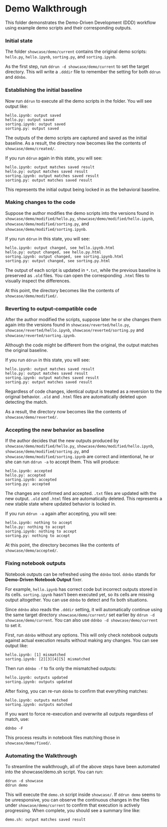 # Demo Walkthrough

This folder demonstrates the Demo-Driven Development (DDD) workflow using example demo scripts and their corresponding outputs.

### Initial state

The folder `showcase/demo/current` contains the original demo scripts: `hello.py`, `hello.ipynb`, `sorting.py`, and `sorting.ipynb`.

As the first step, run `ddrun -d showcase/demo/current` to set the target directory. This will write a `.dddir` file to remember the setting for both `ddrun` and `ddnbo`.

### Establishing the initial baseline

Now run `ddrun` to execute all the demo scripts in the folder. You will see output like:

```
hello.ipynb: output saved
hello.py: output saved
sorting.ipynb: output saved
sorting.py: output saved
```

The outputs of the demo scripts are captured and saved as the initial baseline. As a result, the directory now becomes like the contents of `showcase/demo/created/`.

If you run `ddrun` again in this state, you will see:

```
hello.ipynb: output matches saved result
hello.py: output matches saved result
sorting.ipynb: output matches saved result
sorting.py: output matches saved result
```

This represents the initial output being locked in as the behavioral baseline.

### Making changes to the code

Suppose the author modifies the demo scripts into the versions found in `showcase/demo/modified/hello.py`, `showcase/demo/modified/hello.ipynb`, `showcase/demo/modified/sorting.py`, and `showcase/demo/modified/sorting.ipynb`.

If you run `ddrun` in this state, you will see:

```
hello.ipynb: output changed, see hello.ipynb.html
hello.py: output changed, see hello.py.html
sorting.ipynb: output changed, see sorting.ipynb.html
sorting.py: output changed, see sorting.py.html
```

The output of each script is updated in `*.txt`, while the previous baseline is preserved as `.old` files. You can open the corresponding `.html` files to visually inspect the differences.

At this point, the directory becomes like the contents of `showcase/demo/modified/`.

### Reverting to output-compatible code

After the author modified the scripts, suppose later he or she changes them again into the versions found in `showcase/reverted/hello.py`, `showcase/reverted/hello.ipynb`, `showcase/reverted/sorting.py` and `showcase/reverted/sorting.ipynb`.

Although the code might be different from the original, the output matches the original baseline.

If you run `ddrun` in this state, you will see:

```
hello.ipynb: output matches saved result
hello.py: output matches saved result
sorting.ipynb: output matches saved result
sorting.py: output matches saved result
```

Regardless of code changes, identical output is treated as a reversion to the original behavior. `.old` and `.html` files are automatically deleted upon detecting the match.

As a result, the directory now becomes like the contents of `showcase/demo/reverted/`.

### Accepting the new behavior as baseline

If the author decides that the new outputs produced by `showcase/demo/modified/hello.py`, `showcase/demo/modified/hello.ipynb`, `showcase/demo/modified/sorting.py`, and `showcase/demo/modified/sorting.ipynb` are correct and intentional, he or she can run `ddrun -a` to accept them. This will produce:

```
hello.ipynb: accepted
hello.py: accepted
sorting.ipynb: accepted
sorting.py: accepted
```

The changes are confirmed and accepted. `.txt` files are updated with the new output. `.old` and `.html` files are automatically deleted. This represents a new stable state where updated behavior is locked in.

If you run `ddrun -a` again after accepting, you will see:

```
hello.ipynb: nothing to accept
hello.py: nothing to accept
sorting.ipynb: nothing to accept
sorting.py: nothing to accept
```

At this point, the directory becomes like the contents of `showcase/demo/accepted/`.

### Fixing notebook outputs

Notebook outputs can be refreshed using the `ddnbo` tool. `ddnbo` stands for **Demo-Driven Notebook Output** fixer.

For example, `hello.ipynb` has correct code but incorrect outputs stored in its cells. `sorting.ipynb` hasn't been executed yet, so its cells are missing output altogether. You can use `ddnbo` to detect and fix both situations.

Since `ddnbo` also reads the `.dddir` setting, it will automatically continue using the same target directory `showcase/demo/current/` set earlier by `ddrun -d showcase/demo/current`. You can also use `ddnbo -d showcase/demo/current` to set it.

First, run `ddnbo` without any options. This will only check notebook outputs against actual execution results without making any changes. You can see output like:

```
hello.ipynb: [1] mismatched
sorting.ipynb: [2][3][4][5] mismatched
```

Then run `ddnbo -f` to fix only the mismatched outputs:

```
hello.ipynb: outputs updated
sorting.ipynb: outputs updated
```

After fixing, you can re-run `ddnbo` to confirm that everything matches:

```
hello.ipynb: outputs matched
sorting.ipynb: outputs matched
```

If you want to force re-execution and overwrite all outputs regardless of match, use:

```
ddnbo -F
```

This process results in notebook files matching those in `showcase/demo/fixed/`.

### Automating the Walkthrough

To streamline the walkthrough, all of the above steps have been automated into the showcase/demo.sh script. You can run:

```
ddrun -d showcase
ddrun demo
```

This will execute the `demo.sh` script inside `showcase/`. If `ddrun demo` seems to be unresponsive, you can observe the continuous changes in the files under `showcase/demo/current` to confirm that execution is actively progressing. When complete, you should see a summary line like:

```
demo.sh: output matches saved result
```
